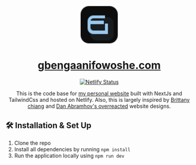<div align="center">
  <img alt="Logo" src="https://raw.githubusercontent.com/gbenga504/gbenga-anifowoshe-website/main/app/icon.png" width="100" />
</div>
<h1 align="center">
  <a href="https://gbengaanifowoshe.com" target="_blank">gbengaanifowoshe.com</a>
</h1>
<p align="center">
  <a href="https://app.netlify.com/projects/gbengaanifowoshe/deploys" target="_blank">
    <img src="https://api.netlify.com/api/v1/badges/53dd094a-b944-462c-ad48-1eeae1f65995/deploy-status" alt="Netlify Status" />
  </a>
</p>
<p align="center">
  This is the code base for <a href="https://gbengaanifowoshe.com" target="_blank">my personal website</a> built with NextJs and TailwindCss and hosted on Netlify. Also, this is largely inspired by <a href="https://brittanychiang.com" target="_blank">Brittany chiang</a> and <a href="https://overreacted.io/" target="_blank">Dan Abramhov's overreacted</a> website designs.
</p>

## 🛠 Installation & Set Up

1. Clone the repo
2. Install all dependencies by running `npm install`
3. Run the application locally using `npm run dev`
